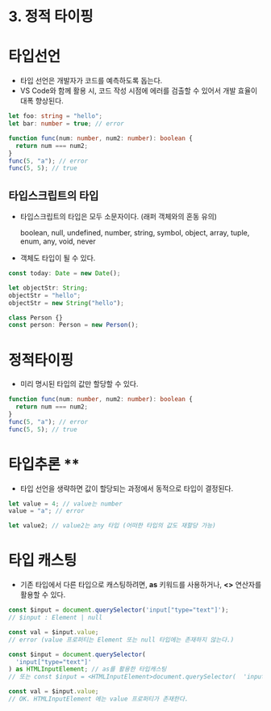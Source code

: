 # 3. 정적 타이핑

# 타입선언

- 타입 선언은 개발자가 코드를 예측하도록 돕는다.
- VS Code와 함께 활용 시, 코드 작성 시점에 에러를 검출할 수 있어서 개발 효율이 대폭 향상된다.

```ts
let foo: string = "hello";
let bar: number = true; // error

function func(num: number, num2: number): boolean {
  return num === num2;
}
func(5, "a"); // error
func(5, 5); // true
```

## 타입스크립트의 타입

- 타입스크립트의 타입은 모두 소문자이다. (래퍼 객체와의 혼동 유의)

  boolean, null, undefined, number, string, symbol, object, array, tuple, enum, any, void, never

- 객체도 타입이 될 수 있다.

```ts
const today: Date = new Date();

let objectStr: String;
objectStr = "hello";
objectStr = new String("hello");

class Person {}
const person: Person = new Person();
```

# 정적타이핑

- 미리 명시된 타입의 값만 할당할 수 있다.

```ts
function func(num: number, num2: number): boolean {
  return num === num2;
}
func(5, "a"); // error
func(5, 5); // true
```

# 타입추론 \*\*

- 타입 선언을 생략하면 값이 할당되는 과정에서 동적으로 타입이 결정된다.

```ts
let value = 4; // value는 number
value = "a"; // error

let value2; // value2는 any 타입 (어떠한 타입의 값도 재할당 가능)
```

# 타입 캐스팅

- 기존 타입에서 다른 타입으로 캐스팅하려면, **as** 키워드를 사용하거나, **<>** 연산자를 활용할 수 있다.

```ts
const $input = document.querySelector('input["type="text"]');
// $input : Element | null

const val = $input.value;
// error (value 프로퍼티는 Element 또는 null 타입에는 존재하지 않는다.)

const $input = document.querySelector(
  'input["type="text"]'
) as HTMLInputElement; // as를 활용한 타입캐스팅
// 또는 const $input = <HTMLInputElement>document.querySelector(  'input["type="text"]') => <> 연산자를 활용한 타입캐스팅

const val = $input.value;
// OK. HTMLInputElement 에는 value 프로퍼티가 존재한다.
```
